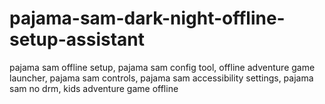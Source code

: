 # pajama-sam-dark-night-offline-setup-assistant
pajama sam offline setup, pajama sam config tool, offline adventure game launcher, pajama sam controls, pajama sam accessibility settings, pajama sam no drm, kids adventure game offline
